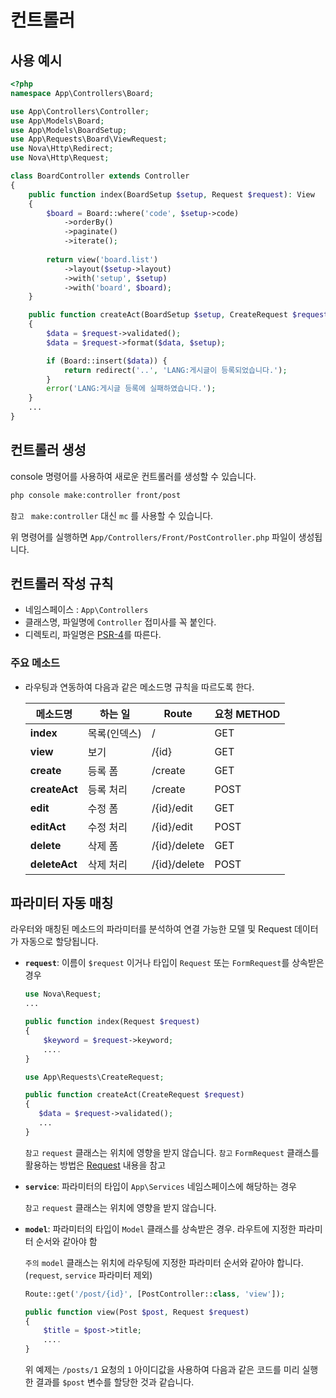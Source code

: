 # 컨트롤러


## 사용 예시

```php
<?php
namespace App\Controllers\Board;

use App\Controllers\Controller;
use App\Models\Board;
use App\Models\BoardSetup;
use App\Requests\Board\ViewRequest;
use Nova\Http\Redirect;
use Nova\Http\Request;

class BoardController extends Controller
{
    public function index(BoardSetup $setup, Request $request): View
    {
        $board = Board::where('code', $setup->code)
            ->orderBy()
            ->paginate()
            ->iterate();
        
        return view('board.list')
            ->layout($setup->layout)
            ->with('setup', $setup)
            ->with('board', $board);        
    }

	public function createAct(BoardSetup $setup, CreateRequest $request): Redirect
	{
		$data = $request->validated();
		$data = $request->format($data, $setup);

		if (Board::insert($data)) {
		    return redirect('..', 'LANG:게시글이 등록되었습니다.');
		}
        error('LANG:게시글 등록에 실패하였습니다.');
	}
    ...
}
```

## 컨트롤러 생성

console 명령어를 사용하여 새로운 컨트롤러를 생성할 수 있습니다.

```bash
php console make:controller front/post
```

`참고 ` `make:controller` 대신 `mc` 를 사용할 수 있습니다.

위 명령어를 실행하면 `App/Controllers/Front/PostController.php` 파일이 생성됩니다.


## 컨트롤러 작성 규칙

- 네임스페이스 : `App\Controllers`
- 클래스명, 파일명에 `Controller` 접미사를 꼭 붙인다.
- 디렉토리, 파일명은 [PSR-4](https://www.php-fig.org/psr/psr-4/)를 따른다. 


### 주요 메소드

- 라우팅과 연동하여 다음과 같은 메소드명 규칙을 따르도록 한다.

  | 메소드명               | 하는 일    | Route        | 요청 METHOD |
  |--------------------|---------|--------------|-----------|
  | **index**          | 목록(인덱스) | /            | GET       |
  | **view**           | 보기      | /{id}        | GET       |
  | **create**         | 등록 폼    | /create      | GET       |
  | **createAct**      | 등록 처리   | /create      | POST      |
  | **edit**           | 수정 폼    | /{id}/edit   | GET       |
  | **editAct**        | 수정 처리   | /{id}/edit   | POST      |
  | **delete**         | 삭제 폼    | /{id}/delete | GET       |
  | **deleteAct**      | 삭제 처리   | /{id}/delete | POST      |


## 파라미터 자동 매칭

라우터와 매칭된 메소드의 파라미터를 분석하여 연결 가능한 모델 및 Request 데이터가 자동으로 할당됩니다.

- **`request`**: 이름이 `$request` 이거나 타입이 `Request` 또는 `FormRequest`를 상속받은 경우

  ```php
  use Nova\Request;
  ...
  
  public function index(Request $request)
  {
      $keyword = $request->keyword;
      ....  
  }
  ```

  ```php
  use App\Requests\CreateRequest;
  
  public function createAct(CreateRequest $request)
  {
     $data = $request->validated();
     ...
  }
  ```
  
  `참고` `request` 클래스는 위치에 영향을 받지 않습니다.
  `참고` `FormRequest` 클래스를 활용하는 방법은 [Request](request.md) 내용을 참고


- **`service`**: 파라미터의 타입이 `App\Services` 네임스페이스에 해당하는 경우

  `참고` `request` 클래스는 위치에 영향을 받지 않습니다.


- **`model`**: 파라미터의 타입이 `Model` 클래스를 상속받은 경우. 라우트에 지정한 파라미터 순서와 같아야 함

  `주의` `model` 클래스는 위치에 라우팅에 지정한 파라미터 순서와 같아야 합니다. (`request`, `service` 파라미터 제외)


  ```php
  Route::get('/post/{id}', [PostController::class, 'view']);
  ```

  ```php
  public function view(Post $post, Request $request)
  {
      $title = $post->title;
      ....  
  }
  ```
  위 예제는 `/posts/1` 요청의 `1` 아이디값을 사용하여 다음과 같은 코드를 미리 실행한 결과를 `$post` 변수를 할당한 것과 같습니다. 
